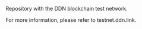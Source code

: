 Repository with the DDN blockchain test network. 

For more information, please refer to testnet.ddn.link.
